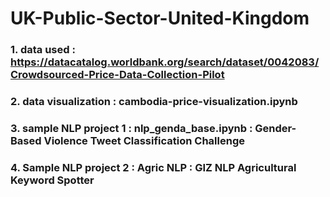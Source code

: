 # UK-Public-Sector-United-Kingdom

### 1. data used : https://datacatalog.worldbank.org/search/dataset/0042083/Crowdsourced-Price-Data-Collection-Pilot
### 2. data visualization : cambodia-price-visualization.ipynb  
### 3. sample NLP project 1 : nlp_genda_base.ipynb  : Gender-Based Violence Tweet Classification Challenge
### 4. Sample NLP project 2 : Agric NLP  :  GIZ NLP Agricultural Keyword Spotter
